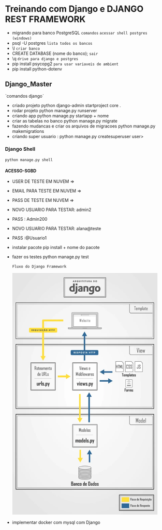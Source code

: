 # Treinando com Django e DJANGO REST FRAMEWORK


- migrando para banco PostgreSQL
`comandos`
`acessar shell postgres (windows)`
- psql -U postgres
`lista todos os bancos`
- \l
`criar banco`
- CREATE DATABASE (nome do banco);
`sair`
- \q
`drive para django e postgres`
- pip install psycopg2
`para usar variaveis de ambient`
- pip install python-dotenv

## Django_Master

ˋcomandos djangoˋ

- criado projeto
  python django-admin startproject core .
- rodar projeto
  python manage.py runserver
- criando app
  python manage.py startapp + nome
- criar as tabelas no banco
  python manage.py migrate
- fazendo mudancas e criar os arquivos de migracoes
  python manage.py makemigrations
- criando super usuario :
  python manage.py createsuperuser user>

### Django Shell

`python manage.py shell`  

#### ACESSO-SGBD

- USER DE TESTE EM NUVEM =>
- EMAIL PARA TESTE EM NUVEM =>
- PASS DE TESTE EM NUVEM => 
- NOVO USUARIO PARA TESTAR: admin2
- PASS : Admin200
- NOVO USUARIO PARA TESTAR: alana@teste
- PASS :@Usuario1

- instalar pacote
  pip install + nome do pacote
- fazer os testes
  python manage.py test

  `Fluxo do Django Framework`

  ![Fluxo-Django](https://github.com/davipythonweb/praticing_django_/blob/main/django-architecture.webp?raw=true)

- implementar docker com mysql com Django